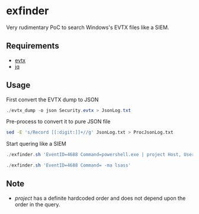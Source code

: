 # exfinder

Very rudimentary PoC to search Windows's EVTX files like a SIEM.
## Requirements

- [evtx](https://github.com/omerbenamram/evtx)
- [jq](https://stedolan.github.io/jq/)

## Usage

First convert the EVTX dump to JSON

```powershell
./evtx_dump -o json Security.evtx > JsonLog.txt
```

Pre-process to convert it to pure JSON file

```sh
sed -E 's/Record [[:digit:]]+//g' JsonLog.txt > ProcJsonLog.txt
```

Start quering like a SIEM

```powershell
./exfinder.sh 'EventID=4688 Command=powershell.exe | project Host, User, Command'

./exfinder.sh 'EventID=4688 Command= -ma lsass'
```

## Note

- *project* has a definite hardcoded order and does not depend upon the order in the query.
